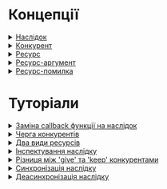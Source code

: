 # Концепції

<details>
  <summary><a href="./concept/Consequence.md#наслідок">
  Наслідок
  </a></summary>
  Це об'єкт синхронізації, який надає ширші можливості при роботі із асинхронним кодом порівняно із нативними засобами JavaScript.
</details>

<details>
  <summary><a href="./concept/Competitor.md#конкурент">
  Конкурент
  </a></summary>
  Це рутина-обробник <a href="./concept/Resource.md#ресурс">ресурсів</a>, які передаються у <a href="./concept/Consequence.md#наслідок">наслідок</a>.
</details>

<details>
  <summary><a href="./concept/Resource.md#ресурс">
  Ресурс
  </a></summary>
  Це дані, що передаються у <a href="./concept/Consequence.md#наслідок">наслідок</a> для подальшої їх обробки <a href="./concept/Competitor.md#конкурент">конкурентами</a>.
</details>

<details>
  <summary><a href="./concept/ResourceArgument.md#ресурс-аргумент">
  Ресурс-аргумент
  </a></summary>
  Це один із двох видів <a href="./concept/Resource.md#ресурс">ресурсів</a>, що передається у <a href="./concept/Consequence.md#наслідок">наслідок</a>.
</details>

<details>
  <summary><a href="./concept/ResourceError.md#ресурс-помилка">
  Ресурс-помилка
  </a></summary>
  Це один із двох видів <a href="./concept/Resource.md#ресурс">ресурсів</a>, що передається у <a href="./concept/Consequence.md#наслідок">наслідок</a>.
</details>

# Туторіали

<details>
  <summary><a href="./tutorial/ReplacingCallbackByConsequence.md#заміна-callback-функції-на-наслідок">
  Заміна callback функції на наслідок
  </a></summary>
  Як правильно використати <a href="./concept/Consequence.md#наслідок">наслідок</a> у рутинах, що приймають як
  аргумент callback функцію, передавши замість неї об'єкт класу <code>Consequence</code>.
</details>

<details>
  <summary><a href="./tutorial/CompetitorsQue.md#черга-конкурентів">
  Черга конкурентів
  </a></summary>
  Що таке черга <a href="./concept/Competitor.md#конкурент">конкурентів</a> 
  <a href="./concept/Consequence.md#наслідок">наслідку</a> та як правильно користуватись рутинами-конкурентами.
</details>

<details>
  <summary><a href="./tutorial/TwoKindOfResources.md#два-види-ресурсів">
  Два види ресурсів
  </a></summary>
  Які бувають види <a href="./concept/Resource.md#ресурс">ресурсів</a>, що передаються у 
  <a href="./concept/Consequence.md#наслідок">наслідок</a> та як правильно їх обробляти.
</details>

<details>
  <summary><a href="./tutorial/InspectingConsequence.md#інспектування-наслідку">
  Інспектування наслідку
  </a></summary>
  Як правильно перевірити стан <a href="./concept/Consequence.md#наслідок">наслідку</a> та взаємодіяти із його
  вмістом(<a href="./concept/Resource.md#ресурс">ресурсами</a> і <a href="./concept/Competitor.md#конкурент">конкурентами</a>),
  в ході виконання програми.
</details>

<details>
  <summary><a href="./tutorial/GiveKeepDifference.md#різниця-між-give-та-keep-конкурентами">
  Різниця між 'give' та 'keep' конкурентами
  </a></summary>
  Коли використовувати <code>give</code>, а коли <code>keep</code> конкурент.
</details>

<details>
  <summary><a href="./tutorial/SynchronizingConsequence.md#синхронізація-наслідку">
  Синхронізація наслідку
  </a></summary>
  Як виконати синхронізацію <a href="./concept/Consequence.md#наслідок">наслідку</a> в синхронному коді.
</details>

<details>
  <summary><a href="./tutorial/DeasynchronizingConsequence.md#деасинхронізація-наслідку">
  Деасинхронізація наслідку
  </a></summary>
  Як виконати деасинхронізацію <a href="./concept/Consequence.md#наслідок">наслідку</a> в асинхронному коді.
</details>
